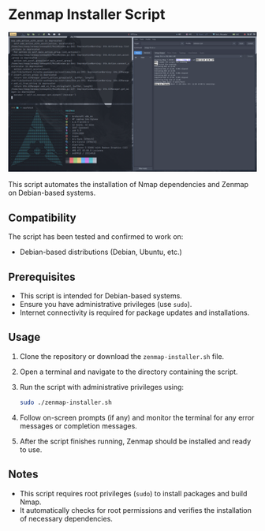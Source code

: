 # Zenmap Installer Script

![Zenmap Logo](image.png)

This script automates the installation of Nmap dependencies and Zenmap on Debian-based systems.


## Compatibility

The script has been tested and confirmed to work on:

- Debian-based distributions (Debian, Ubuntu, etc.)

## Prerequisites

- This script is intended for Debian-based systems.
- Ensure you have administrative privileges (use `sudo`).
- Internet connectivity is required for package updates and installations.

## Usage

1. Clone the repository or download the `zenmap-installer.sh` file.
2. Open a terminal and navigate to the directory containing the script.
3. Run the script with administrative privileges using:

    ```bash
    sudo ./zenmap-installer.sh
    ```

4. Follow on-screen prompts (if any) and monitor the terminal for any error messages or completion messages.
5. After the script finishes running, Zenmap should be installed and ready to use.

## Notes

- This script requires root privileges (`sudo`) to install packages and build Nmap.
- It automatically checks for root permissions and verifies the installation of necessary dependencies.
